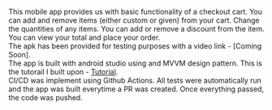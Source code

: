 This mobile app provides us with basic functionality of a checkout cart. You can add and remove items (either custom or given) from your cart. Change the quantities of any items. You can add or remove a discount from the item. You can view your total and place your order.    
The apk has been provided for testing purposes with a video link - [Coming Soon].   
The app is built with android studio using and MVVM design pattern. This is the tutorail I built upon - [Tutorial](https://www.youtube.com/playlist?list=PLdHg5T0SNpN3-dPWdHlgu9lU3JnksBoHc).    
CI/CD was implement using Github Actions. All tests were automatically run and the app was built everytime a PR was created. Once everything passed, the code was pushed.     
